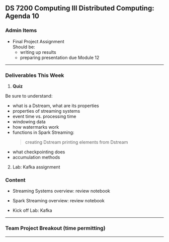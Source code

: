 ## DS 7200 Computing III Distributed Computing: Agenda 10

### Admin Items

- Final Project Assignment  
  Should be:  
  - writing up results
  - preparing presentation due Module 12

---

### Deliverables This Week

1) **Quiz**  

  Be sure to understand:
  - what is a Dstream, what are its properties
  - properties of streaming systems
  - event time vs. processing time
  - windowing data
  - how watermarks work
  - functions in Spark Streaming:
    > creating Dstream
    > printing elements from Dstream
  - what checkpointing does
  - accumulation methods

2) Lab: Kafka assignment


### Content
 
- Streaming Systems overview: review notebook

- Spark Streaming overview: review notebook

- Kick off Lab: Kafka

--- 

### Team Project Breakout (time permitting)

---

